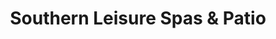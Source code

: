 ---
title: "Southern Leisure Spas & Patio"
url: /flower-mound/southern-leisure-spas-und-patio/
shop: Pool
---